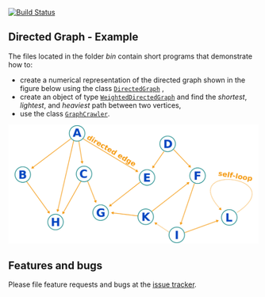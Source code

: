 

[![Build Status](https://travis-ci.com/simphotonics/directed_graph.svg?branch=master)](https://travis-ci.com/simphotonics/directed_graph)

## Directed Graph - Example
The files located in the folder *bin* contain short programs that demonstrate how
to:
* create a numerical representation of the directed graph shown in the figure below using the class [`DirectedGraph`][DirectedGraph] ,
* create an object of type [`WeightedDirectedGraph`][WeightedDirectedGraph] and find the *shortest*, *lightest*, and *heaviest* path between two vertices,
* use the class [`GraphCrawler`][GraphCrawler].


![Directed Graph Image](https://raw.githubusercontent.com/simphotonics/directed_graph/master/images/directed_graph.svg?sanitize=true)


## Features and bugs
Please file feature requests and bugs at the [issue tracker].

[issue tracker]: https://github.com/simphotonics/directed_graph/issues

[directed_graph]: https://github.com/simphotonics/directed_graph/

[bin]: https://github.com/simphotonics/directed_graph/blob/master/example/bin/

[GraphCrawler]: https://pub.dev/documentation/directed_graph/latest/directed_graph/GraphCrawler-class.html
[DirectedGraph]: https://pub.dev/documentation/directed_graph/latest/directed_graph/DirectedGraph-class.html
[WeightedDirectedGraph]: https://pub.dev/documentation/directed_graph/latest/directed_graph/WeightedDirectedGraph-class.html